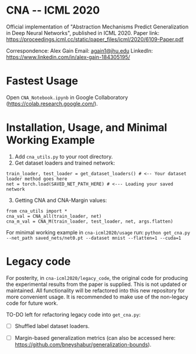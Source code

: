 # CNA -- ICML 2020
Official implementation of "Abstraction Mechanisms Predict Generalization in Deep Neural Networks", published in ICML 2020. 
Paper link: https://proceedings.icml.cc/static/paper_files/icml/2020/6109-Paper.pdf

Correspondence: 
Alex Gain 
Email: again1@jhu.edu
LinkedIn: https://www.linkedin.com/in/alex-gain-184305195/

# Fastest Usage
Open `CNA_Notebook.ipynb` in Google Collaboratory (https://colab.research.google.com/).

# Installation, Usage, and Minimal Working Example
1. Add `cna_utils.py` to your root directory.
2. Get dataset loaders and trained network:
```
train_loader, test_loader = get_dataset_loaders() # <-- Your dataset loader method goes here
net = torch.load(SAVED_NET_PATH_HERE) # <--- Loading your saved network
```
3. Getting CNA and CNA-Margin values:
```
from cna_utils import *
cna_val = CNA_all(train_loader, net)
cna_m_val = CNA_M(train_loader, test_loader, net, args.flatten)
```

For minimal working example in `cna-icml2020/usage` run:
`python get_cna.py --net_path saved_nets/net0.pt --dataset mnist --flatten=1 --cuda=1`

# Legacy code
For posterity, in `cna-icml2020/legacy_code`, the original code for producing the experimental results from the paper is supplied. This is not updated or maintained. All functionality will be refactored into this new repository for more convenient usage. It is recommended to make use of the non-legacy code for future work.

TO-DO left for refactoring legacy code into `get_cna.py`:
- [ ] Shuffled label dataset loaders.
- [ ] Margin-based generalization metrics (can also be accessed here: https://github.com/bneyshabur/generalization-bounds).


